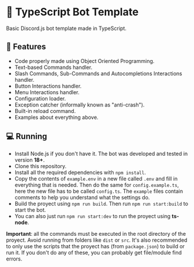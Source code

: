 # 🤖 TypeScript Bot Template
Basic Discord.js bot template made in TypeScript.

## 🎉 Features
- Code properly made using Object Oriented Programming.
- Text-based Commands handler.
- Slash Commands, Sub-Commands and Autocompletions Interactions handler.
- Button Interactions handler.
- Menu Interactions handler.
- Configuration loader.
- Exception catcher (informally known as "anti-crash").
- Built-in reload command.
- Examples about everything above.

## 💻 Running

- Install Node.js if you don't have it. The bot was developed and tested in version **18+**.
- Clone this repository.
- Install all the required dependencies with `npm install`.
- Copy the contents of `example.env` in a new file called `.env` and fill in everything that is needed. Then do the same for `config.example.ts`, here the new file has to be called `config.ts`. The `example` files contain comments to help you understand what the settings do.
- Build the proyect using `npm run build`. Then run `npm run start:build` to start the bot.
- You can also just run `npm run start:dev` to run the proyect using **ts-node**.

**Important**: all the commands must be executed in the root directory of the proyect. Avoid running from folders like `dist` or `src`. It's also recommended to only use the scripts that the proyect has (from `package.json`) to build or run it. If you don't do any of these, you can probably get file/module find errors.